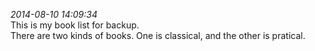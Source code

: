 *2014-08-10 14:09:34*  
This is my book list for backup.   
There are two kinds of books. One is classical, and the other is pratical.